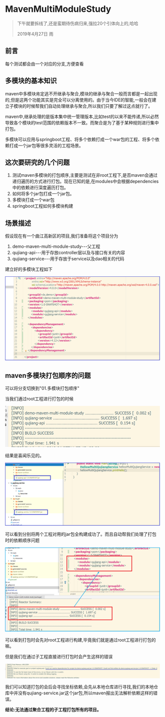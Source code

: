 # MavenMultiModuleStudy

> 下午就要拆线了,还是蛮期待伤病归来,强拉20个引体向上的,哈哈
>
> 2019年4月27日 雨

## 前言

每个测试都会由一个对应的分支,方便查看

## 多模块的基本知识

maven中多模块肯定逃不开继承与聚合,模块的继承与聚合一般而言都是一起出现的,但是这两个功能其实是完全可以分离使用的。由于当今IDE的智能,一般会在建立子模块的时候帮我们自动处理继承与聚合,所以我们只要了解过这点就行了。

maven中,继承处理的是版本集中统一管理版本,比如test的以来不能传递,所以必然导致各个模块的test范围的依赖版本不一致。而聚合是为了基于某种规则进行集中打包。

多模块可以应用与springboot工程、将多个依赖打成一个war包的工程、将多个依赖打成一个jar包等很多灵活的工程场景。

## 这次要研究的几个问题

1. 测试maven多模块的打包顺序,主要是测试在非root工程下,是否maven会通过递归遍历的方式进行打包。现在已知的是,在modules中会根据dependencies中的依赖进行深度遍历打包。
2. 如何将多个jar包打成一个jar包。
3. 多模块打成一个war包
4. springboot工程如何多模块构建

## 场景描述

假设现在有一个曲江高新区的项目,我们准备将这个项目分为

1. demo-maven-multi-module-study---父工程
2. qujiang-api---用于存放controller层以及与接口有关的内容
3. qujiang-service---用于存放于service以及dao相关的代码

建立好的多模块工程如下

![1556337072012](assets/1556337072012.png)

## maven多模块打包顺序的问题

可以将分支切换到"01.多模块打包顺序"

当我们通过root工程进行打包的时候

![1556337493386](assets/1556337493386.png)

结果是喜闻乐见的。

![1556337560347](assets/1556337560347.png)

可以看到分别将两个工程对用的jar包全构建成功了。而且自动帮我们处理了打包时的依赖顺序问题

![1556337732652](assets/1556337732652.png)

可以看到打包时会先对root工程进行构建,毕竟我们就是通过root工程进行打包的嘛。

但是我们在通过子工程直接进行打包时会产生这样的错误

![1556337899933](assets/1556337899933.png)

我们可以知道打包的会后会寻找坐标依赖,会先从本地仓库进行寻找,我们的本地仓库中并没有qujiang-service.jar这个jar包,所以maven报出无法解析依赖这样的错误。

**结论:无法通过聚合工程的子工程打包所有的项目。**

